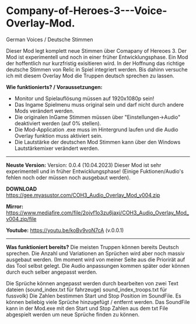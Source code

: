 # Company-of-Heroes-3---Voice-Overlay-Mod.
German Voices / Deutsche Stimmen

Dieser Mod legt komplett neue Stimmen über Comapany of Hereoes 3. 
Der Mod ist experimentell und noch in einer früher Entwicklungsphase. 
Ein Mod der hoffentlich nur kurzfristig exisitieren wird. In der Hoffnung das richtige deutsche Stimmen von Relic in Spiel integriert werden.
Bis dahinn versuche ich mit diesem Overlay Mod die Truppen deutsch sprechen zu lassen. 


**Wie funktionierts? / Voraussetzungen:**
- Monitor und Spielauflösung müssen auf 1920x1080p sein!
- Das Ingame Spielmenu muss original sein und darf nicht durch andere Mods verändert werden.
- Die originalen InGame Stimmen müssen über "Einstellungen->Audio" deaktiviert werden (auf 0% stellen).
- Die Mod-Application .exe muss im Hintergrund laufen und die Audio Overlay funktion muss aktiviert sein.
- Die Lautstärke der deutschen Mod Stimmen kann über den Windows Lautstärkemixer verändert werden. 

---

**Neuste Version:** 
Version: 0.0.4 (10.04.2023) 
Dieser Mod ist sehr experimentell und in früher Entwicklungsphase! (Einige Fuktionen/Audio's fehlen noch oder müssen noch ausgebaut werden).

**DOWNLOAD** https://gee.myasustor.com/COH3_Audio_Overlay_Mod_v004.zip

**Mirror:** https://www.mediafire.com/file/2ojvf1o3zu6jaxj/COH3_Audio_Overlay_Mod_v004.zip/file

**Youtube:** https://youtu.be/koBv9voN7cA (v.0.0.1) 

---

**Was funktioniert bereits?**
Die meisten Truppen können bereits Deutsch sprechen. Die Anzahl und Variationen an Sprüchen wird aber noch massiv ausgebaut werden. (Im moment wird von meiner Seite aus die Priorirät auf das Tool selbst gelegt. Die Audio anpassungen kommen später oder können durch euch selber angepasst werden. 

Die Sprüche können angepasst werden durch bearbeiten von zwei Text dateien (sound_index.txt für fahrzeuge)
sound_index_troops.txt für fussvolk)
Die Zahlen bestimmen Start und Stop Position im SoundFile. Es können beliebig viele Sprüche hinzugefügt / entfernt werden. Das SoundFile kann in der Mod.exe mit den Start und Stop Zahlen aus dem txt File abgespielt werden um neue Sprüche finden zu können. 

